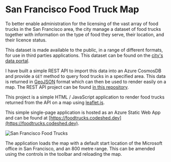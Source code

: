 # San Francisco Food Truck Map

To better enable administration for the licensing of the vast array of food trucks in the San Francisco area, the city manage a dataset of food trucks together with information on the type of food they serve, their location, and their licence status.

This dataset is made available to the public, in a range of different formats, for use in third parties applications. This dataset can be found on the [city's data portal](https://data.sfgov.org/Economy-and-Community/Mobile-Food-Facility-Permit/rqzj-sfat/data).

I have built a simple REST API to import this data into an Azure CosmosDB and provide a `GET` method to query food trucks in a specified area. This data is returned in [GeoJSON](https://datatracker.ietf.org/doc/html/rfc7946) format which can then be used to render easily on a map. The REST API project can be found [in this repository](https://github.com/irarainey/food-truck-api).

This project is a simple HTML / JavaScript application to render food trucks returned from the API on a map using [leaflet.js](https://leafletjs.com/).

This simple single-page application is hosted as an Azure Static Web App and can be found at [https://foodtrucks.codeshed.dev](https://foodtrucks.codeshed.dev).

![San Francisco Food Trucks](https://foodtruckapistorage.blob.core.windows.net/images/foodtrucks.codeshed.dev.png)

The application loads the map with a default start location of the Microsoft office in San Francisco, and an 800 metre range. This can be amended using the controls in the toolbar and reloading the map.
